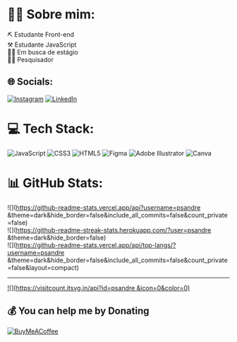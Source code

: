 # 🙋‍♂️ Sobre mim:
⛏️ Estudante Front-end<br>⚒️ Estudante JavaScript<br>🏃‍♂️ Em busca de estágio<br>👨‍💻 Pesquisador


## 🌐 Socials:
[![Instagram](https://img.shields.io/badge/Instagram-%23E4405F.svg?logo=Instagram&logoColor=white)](https://instagram.com/@andresouzavix) [![LinkedIn](https://img.shields.io/badge/LinkedIn-%230077B5.svg?logo=linkedin&logoColor=white)](https://linkedin.com/in/https://www.linkedin.com/in/andr%C3%A9-souza-52b907202/) 

# 💻 Tech Stack:
![JavaScript](https://img.shields.io/badge/javascript-%23323330.svg?style=for-the-badge&logo=javascript&logoColor=%23F7DF1E) ![CSS3](https://img.shields.io/badge/css3-%231572B6.svg?style=for-the-badge&logo=css3&logoColor=white) ![HTML5](https://img.shields.io/badge/html5-%23E34F26.svg?style=for-the-badge&logo=html5&logoColor=white) 	![Figma](https://img.shields.io/badge/figma-%23F24E1E.svg?style=for-the-badge&logo=figma&logoColor=white) ![Adobe Illustrator](https://img.shields.io/badge/adobeillustrator-%23FF9A00.svg?style=for-the-badge&logo=adobeillustrator&logoColor=white) ![Canva](https://img.shields.io/badge/Canva-%2300C4CC.svg?style=for-the-badge&logo=Canva&logoColor=white)
# 📊 GitHub Stats:
![](https://github-readme-stats.vercel.app/api?username=psandre &theme=dark&hide_border=false&include_all_commits=false&count_private=false)<br/>
![](https://github-readme-streak-stats.herokuapp.com/?user=psandre &theme=dark&hide_border=false)<br/>
![](https://github-readme-stats.vercel.app/api/top-langs/?username=psandre &theme=dark&hide_border=false&include_all_commits=false&count_private=false&layout=compact)

---
[![](https://visitcount.itsvg.in/api?id=psandre &icon=0&color=0)](https://visitcount.itsvg.in)

  ## 💰 You can help me by Donating
  [![BuyMeACoffee](https://img.shields.io/badge/Buy%20Me%20a%20Coffee-ffdd00?style=for-the-badge&logo=buy-me-a-coffee&logoColor=black)](https://buymeacoffee.com/https://bmc.link/souzzavixB) 

  
<!-- Proudly created with GPRM ( https://gprm.itsvg.in ) -->
